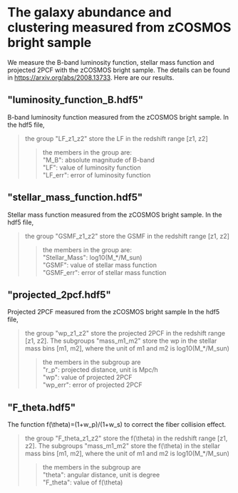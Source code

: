 # The galaxy abundance and clustering measured from zCOSMOS bright sample

We measure the B-band luminosity function, stellar mass function and projected 2PCF with the zCOSMOS bright sample. The details can be found in <https://arxiv.org/abs/2008.13733>. Here are our results.

## "luminosity_function_B.hdf5" 
B-band luminosity function measured from the zCOSMOS bright sample.
In the hdf5 file, 
> the group "LF_z1_z2" store the LF in the redshift range [z1, z2]
>> the members in the group are:  
>>"M_B": absolute magnitude of B-band  
>>"LF": value of luminosity function  
>>"LF_err": error of luminosity function  

## "stellar_mass_function.hdf5" 
Stellar mass function measured from the zCOSMOS bright sample.
In the hdf5 file, 
>the group "GSMF_z1_z2" store the GSMF in the redshift range [z1, z2]
>>the members in the group are:  
>>"Stellar_Mass": log10(M_*/M_sun)  
>>"GSMF": value of stellar mass function  
>>"GSMF_err": error of stellar mass function  

## "projected_2pcf.hdf5" 
Projected 2PCF measured from the zCOSMOS bright sample
In the hdf5 file,
>the group "wp_z1_z2" store the projected 2PCF in the redshift range [z1, z2]. The subgroups "mass_m1_m2" store the wp in the stellar mass bins [m1, m2], where the unit of m1 and m2 is log10(M_*/M_sun)
>>the members in the subgroup are  
>>"r_p": projected distance, unit is Mpc/h  
>>"wp": value of projected 2PCF  
>>"wp_err": error of projected 2PCF  

## "F_theta.hdf5"
The function f(\theta)=(1+w_p)/(1+w_s) to correct the fiber collision effect.
>the group "F_theta_z1_z2" store the f(\theta) in the redshift range [z1, z2]. The subgroups "mass_m1_m2" store the f(\theta) in the stellar mass bins [m1, m2], where the unit of m1 and m2 is log10(M_*/M_sun)
>>the members in the subgroup are  
>>"theta": angular distance, unit is degree  
>>"F_theta": value of f(\theta)
